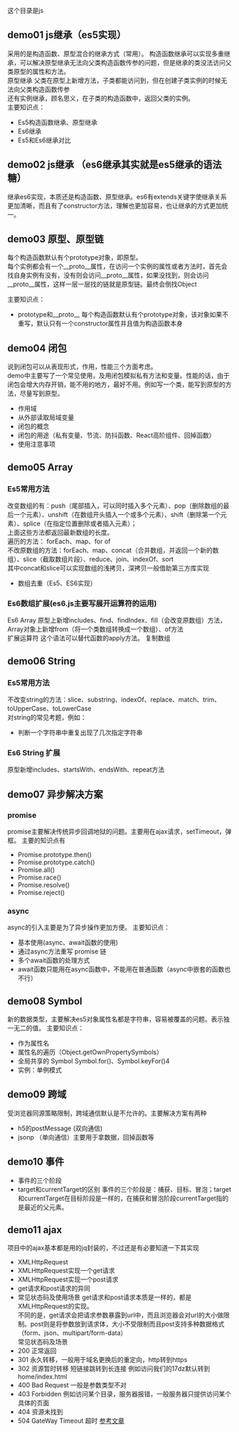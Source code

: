 这个目录是js

## demo01 js继承（es5实现）
采用的是构造函数、原型混合的继承方式（常用）。
构造函数继承可以实现多重继承，可以解决原型继承无法向父类构造函数传参的问题，但是继承的类没法访问父类原型的属性和方法。  
原型继承 父类在原型上新增方法，子类都能访问到，但在创建子类实例的时候无法向父类构造函数传参  
还有实例继承，顾名思义，在子类的构造函数中，返回父类的实例。  
主要知识点：
- Es5构造函数继承、原型继承
- Es6继承
- Es5和Es6继承对比

## demo02 js继承 （es6继承其实就是es5继承的语法糖）
继承es6实现，本质还是构造函数、原型继承。es6有extends关键字使继承关系更加清晰，而且有了constructor方法，理解也更加容易，也让继承的方式更加统一。

## demo03 原型、原型链
每个构造函数默认有个prototype对象，即原型。  
每个实例都会有一个__proto__属性，在访问一个实例的属性或者方法时，首先会找自身实例有没有，没有则会访问__proto__属性，如果没找到，则会访问__proto__属性，这样一层一层找的链就是原型链。最终会倒找Object

主要知识点：
- prototype和__proto__ 
每个构造函数默认有个prototype对象，该对象如果不重写，默认只有一个constructor属性并且值为构造函数本身

## demo04 闭包
说到闭包可以从表现形式，作用，性能三个方面考虑。  
demo中主要写了一个常见使用，及用闭包模拟私有方法和变量。性能的话，由于闭包会增大内存开销，能不用的地方，最好不用。例如写一个类，能写到原型的方法，尽量写到原型。  
- 作用域
- 从外部读取局域变量
- 闭包的概念
- 闭包的用途（私有变量、节流、防抖函数、React高阶组件、回掉函数）
- 使用注意事项

## demo05 Array
### Es5常用方法 
改变数组的有：push（尾部插入，可以同时插入多个元素）、pop（删除数组的最后一个元素）、unshift（在数组开头插入一个或多个元素）、shift（删除第一个元素）、splice（在指定位置删除或者插入元素）；  
上面这些方法都返回最新数组的长度。  
遍历的方法： forEach、map、for of  
不改原数组的方法：forEach、map、concat（合并数组，并返回一个新的数组）、slice（截取数组片段）、reduce、join、indexOf、sort  
其中concat和slice可以实现数组的浅拷贝，深拷贝一般借助第三方库实现
- 数组去重（Es5、ES6实现）
### Es6数组扩展(es6.js主要写展开运算符的运用)
Es6 Array 原型上新增includes、find、findIndex、fill（会改变原数组）方法，Array对象上新增from（将一个类数组转换成一个数组）、of方法   
扩展运算符
这个语法可以替代函数的apply方法。
复制数组

## demo06 String
### Es5常用方法
不改变string的方法：slice、substring、indexOf、replace、match、trim、toUpperCase、toLowerCase  
对string的常见考题，例如：
- 判断一个字符串中重复出现了几次指定字符串

### Es6 String 扩展
原型新增includes、startsWith、endsWith、repeat方法


## demo07 异步解决方案
### promise
promise主要解决传统异步回调地狱的问题。主要用在ajax请求，setTimeout，弹框。
主要的知识点有
- Promise.prototype.then()
- Promise.prototype.catch()
- Promise.all()
- Promise.race()
- Promise.resolve()
- Promise.reject()

### async
async的引入主要是为了异步操作更加方便。
主要知识点：
- 基本使用(async、await函数的使用)
- 通过async方法重写 promise 链
- 多个await函数的处理方式
- await函数只能用在async函数中，不能用在普通函数（async中嵌套的函数也不行）

## demo08 Symbol
新的数据类型，主要解决es5对象属性名都是字符串，容易被覆盖的问题。表示独一无二的值。
主要知识点：
- 作为属性名
- 属性名的遍历（Object.getOwnPropertySymbols）
- 全局共享的 Symbol Symbol.for()、Symbol.keyFor()4
- 实例：单例模式

## demo09 跨域
受浏览器同源策略限制，跨域通信默认是不允许的。主要解决方案有两种
- h5的postMessage (双向通信)
- jsonp （单向通信）主要用于拿数据，回掉函数等

## demo10 事件
- 事件的三个阶段
- target和currentTarget的区别
事件的三个阶段是：捕获、目标、冒泡；target和currentTarget在目标阶段是一样的，在捕获和冒泡阶段currentTarget指的是最近的父元素。

## demo11 ajax
项目中的ajax基本都是用的jq封装的，不过还是有必要知道一下其实现
- XMLHttpRequest
- XMLHttpRequest实现一个get请求
- XMLHttpRequest实现一个post请求
- get请求和post请求的异同
- 常见状态码及使用场景
get请求和post请求本质是一样的，都是XMLHttpRequest的实现。  
不同的是，get请求会把请求参数暴露到url中，而且浏览器会对url的大小做限制。post则是将参数放到请求体，大小不受限制而且post支持多种数据格式（form、json、multipart/form-data）  
常见状态码及场景
- 200 正常返回
- 301 永久转移，一般用于域名更换后的重定向，http转到https
- 302 资源暂时转移 短链接跳转到长连接 例如访问我们的17dz默认转到home/index.html
- 400 Bad Request 一般是参数类型不对
- 403 Forbidden 例如访问某个目录，服务器报错，一般服务器只提供访问某个具体的页面
- 404 资源未找到
- 504 GateWay Timeout 超时
[参考文章](https://juejin.im/post/5a757d2f5188254e5c6c404a)



